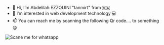 
- 👋 Hi, I’m Abdelilah EZZOUINI "tanmirt" from 🇲🇦
- 👀 I’m interested in web development technology 💻
- 📫 You can reach me by scanning the following Qr code.... to something 😋

![Scane me for whatsapp](https://drive.google.com/uc?id=10QRZbSQq4QOfA9o4WS3DDgRzNjQ9k2rU)
